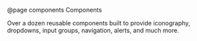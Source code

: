 @page components Components

Over a dozen reusable components built to provide iconography, dropdowns, input groups, navigation, alerts, and much more.
